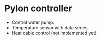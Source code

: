 # Pylon controller

- Control water pump.
- Temperature sensor with data series.
- Heat cable control (not implemented yet).

